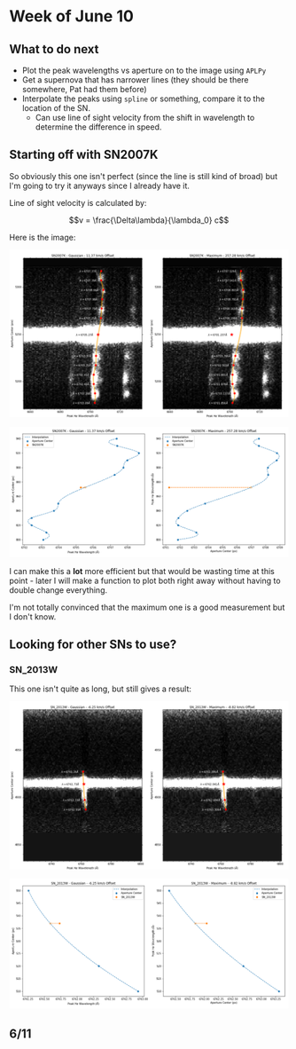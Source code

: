 # Week of June 10

## What to do next

* Plot the peak wavelengths vs aperture on to the image using `APLPy`
* Get a supernova that has narrower lines (they should be there somewhere, Pat had them before)
* Interpolate the peaks using `spline` or something, compare it to the location of the SN.
  * Can use line of sight velocity from the shift in wavelength to determine the difference in speed.

## Starting off with SN2007K

So obviously this one isn't perfect (since the line is still kind of broad) but I'm going to try it anyways since I already have it.

Line of sight velocity is calculated by:

$$v = \frac{\Delta\lambda}{\lambda_0} c$$

Here is the image:

![](/SN_Images/SN2007K/SN2007K.png)

![](/SN_Images/SN2007K/SN2007K_interp.png)

I can make this a **lot** more efficient but that would be wasting time at this point - later I will make a function to plot both right away without having to double change everything.

I'm not totally convinced that the maximum one is a good measurement but I don't know.

## Looking for other SNs to use?

### SN_2013W

This one isn't quite as long, but still gives a result:

![](/SN_Images/SN_2013W/SN_2013W.png)

![](/SN_Images/SN_2013W/SN_2013W_interp.png)

## 6/11
